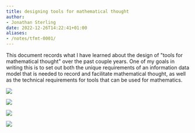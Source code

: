 ```yaml
---
title: designing tools for mathematical thought
author:
- Jonathan Sterling
date: 2022-12-26T14:22:41+01:00
aliases:
- /notes/tfmt-0001/
---
```


This document records what I have learned about the design of "tools for mathematical thought" over the past couple years. One of my goals in writing this is to set out both the unique requirements of an information data model that is needed to record and facilitate mathematical thought, as well as the technical requirements for tools that can be used for mathematics.

![](tfmt-0002)

![](tfmt-0004)

![](tfmt-000W)

![](tfmt-000E)
